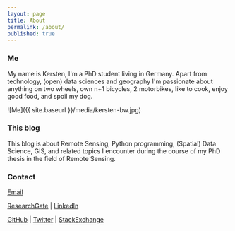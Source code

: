 ```yaml
---
layout: page
title: About
permalink: /about/
published: true
---
```


### Me

My name is Kersten, I'm a PhD student living in Germany. Apart from technology, (open) data sciences and geography I'm passionate about anything on two wheels, own n+1 bicycles, 2 motorbikes, like to cook, enjoy good food, and spoil my dog.

![Me]({{ site.baseurl }}/media/kersten-bw.jpg)

### This blog

This blog is about Remote Sensing, Python programming, (Spatial) Data Science, GIS, and related topics I encounter during the course of my PhD thesis in the field of Remote Sensing.


### Contact

[Email](mailto:kersten@krstn.eu)

[ResearchGate](https://www.researchgate.net/profile/Kersten_Clauss) &#124; [LinkedIn](https://www.linkedin.com/in/kerstenclauss)

[GitHub](https://github.com/Fernerkundung) &#124; [Twitter](https://twitter.com/Fernerkundung) &#124; [StackExchange](http://stackexchange.com/users/5185724/kersten)

